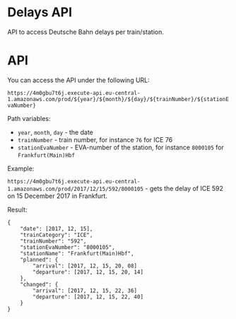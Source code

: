 # Delays API

API to access Deutsche Bahn delays per train/station.

# API

You can access the API under the following URL:

`https://4m0gbu7t6j.execute-api.eu-central-1.amazonaws.com/prod/${year}/${month}/${day}/${trainNumber}/${stationEvaNumber}`

Path variables:

* `year`, `month`, `day` - the date
* `trainNumber` - train number, for instance `76` for ICE 76
* `stationEvaNumber` - EVA-number of the station, for instance `8000105` for `Frankfurt(Main)Hbf`

Example:

`https://4m0gbu7t6j.execute-api.eu-central-1.amazonaws.com/prod/2017/12/15/592/8000105` - gets the delay of ICE 592 on 15 December 2017 in Frankfurt.

Result:

```
{
	"date": [2017, 12, 15],
	"trainCategory": "ICE",
	"trainNumber": "592",
	"stationEvaNumber": "8000105",
	"stationName": "Frankfurt(Main)Hbf",
	"planned": {
		"arrival": [2017, 12, 15, 20, 08]
		"departure": [2017, 12, 15, 20, 14]
	},
	"changed": {
		"arrival": [2017, 12, 15, 22, 36]
		"departure": [2017, 12, 15, 22, 40]
	}
}
```
